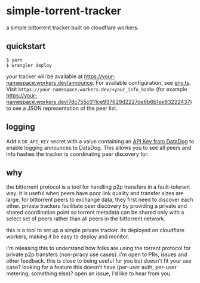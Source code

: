 # simple-torrent-tracker

a simple bittorrent tracker built on cloudflare workers.

## quickstart

```
$ yarn
$ wrangler deploy
```

your tracker will be available at https://your-namespace.workers.dev/announce.
For available configuration, see [env.ts](./src/workers/env.ts). Visit
`https://your-namespace.workers.dev/<your_info_hash>` (for example
https://your-namespace.workers.dev/7dc755c011ce937629d2227de6b6b1ee83222437) to
see a JSON representation of the peer list.

## logging

Add a `DD_API_KEY` secret with a value containing an
[API Key from DataDog][keys] to enable logging announces to DataDog. This allows
you to see all peers and info hashes the tracker is coordinating peer discovery
for.

## why

the bittorrent protocol is a tool for handling p2p transfers in a fault-tolerant
way. it is useful when peers have poor link quality and transfer sizes are
large. for bittorrent peers to exchange data, they first need to discover
each other. private trackers facilitate peer discovery by providing a private
and shared coordination point so torrent metadata can be shared only with a
select set of peers rather than all peers in the bittorrent network.

this is a tool to set up a simple private tracker. its deployed on cloudflare
workers, making it be easy to deploy and monitor.

i'm releasing this to understand how folks are using the torrent protocol for
private p2p transfers (non-piracy use cases). i'm open to PRs, issues and other
feedback. this is close to being useful for you but doesn't fit your use case?
looking for a feature this doesn't have (per-user auth, per-user metering,
something else)? open an issue, i'd like to hear from you.

[keys]: https://docs.datadoghq.com/account_management/api-app-keys/